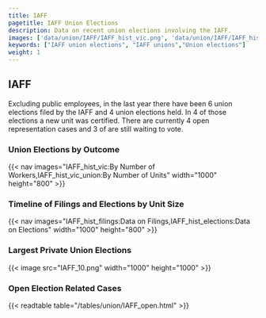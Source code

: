 ```yaml
---
title: IAFF
pagetitle: IAFF Union Elections
description: Data on recent union elections involving the IAFF.
images: ['data/union/IAFF/IAFF_hist_vic.png', 'data/union/IAFF/IAFF_hist_size.png', 'data/union/IAFF/IAFF_10.png']
keywords: ["IAFF union elections", "IAFF unions","Union elections"]
weight: 1
---
```

##  IAFF

Excluding public employees, in the last year there have been 6 union elections filed by the IAFF and 4 union elections held. In 4 of those elections a new unit was certified. There are currently 4 open representation cases and 3 of are still waiting to vote.

### Union Elections by Outcome
{{< nav images="IAFF_hist_vic:By Number of Workers,IAFF_hist_vic_union:By Number of Units" width="1000" height="800" >}}

### Timeline of Filings and Elections by Unit Size
{{< nav images="IAFF_hist_filings:Data on Filings,IAFF_hist_elections:Data on Elections" width="1000" height="800" >}}

### Largest Private Union Elections
{{< image src="IAFF_10.png" width="1000" height="1000"  >}}

### Open Election Related Cases
{{< readtable table="/tables/union/IAFF_open.html" >}}

